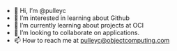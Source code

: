 - 👋 Hi, I’m @pulleyc
- 👀 I’m interested in learning about Github
- 🌱 I’m currently learning about projects at OCI
- 💞️ I’m looking to collaborate on applications. 
- 📫 How to reach me at pulleyc@objectcomputing.com

<!---
pulleyc/pulleyc is a ✨ special ✨ repository because its `README.md` (this file) appears on your GitHub profile.
You can click the Preview link to take a look at your changes.
--->
